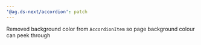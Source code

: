 ```yaml
---
'@ag.ds-next/accordion': patch
---
```


Removed background color from `AccordionItem` so page background colour can peek through
